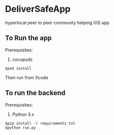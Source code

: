 # DeliverSafeApp

hyperlocal peer to peer community helping iOS app

## To Run the app
Prerequisites:
1. cocopods
```
$pod install
```
Then run from Xcode

## To run the backend
Prerequisites:
1. Python 3.x

```
$pip install -r requirements.txt
$python run.py
```
